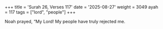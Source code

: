 +++
title = 'Surah 26, Verses 117'
date = '2025-08-27'
weight = 3049
ayah = 117
tags = ["lord", "people"]
+++

Noah prayed, “My Lord! My people have truly rejected me.